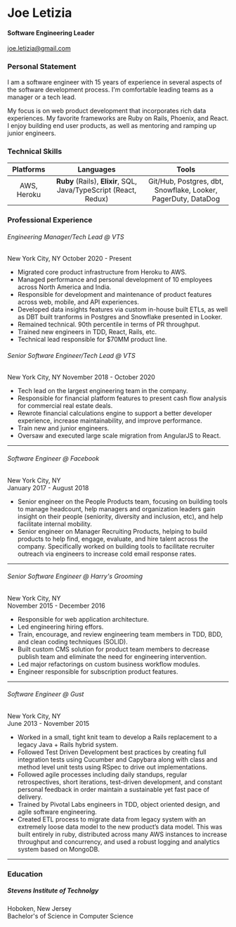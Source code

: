 # Joe Letizia
#### Software Engineering Leader 

joe.letizia@gmail.com

### Personal Statement
I am a software engineer with 15 years of experience in several aspects of the software development process. I'm comfortable leading teams as a manager or a tech lead. 

My focus is on web product development that incorporates rich data experiences. My favorite frameworks are Ruby on Rails, Phoenix, and React. I enjoy building end user products, as well as mentoring and ramping up junior engineers.

### Technical Skills
Platforms | Languages | Tools
:------------: |:------------:| :------------:
AWS, Heroku | **Ruby** (Rails), **Elixir**, SQL, Java/TypeScript (React, Redux)  | Git/Hub, Postgres, dbt, Snowflake, Looker, PagerDuty, DataDog

### Professional Experience
###### Engineering Manager/Tech Lead @ VTS
New York City, NY
October 2020 - Present

- Migrated core product infrastructure from Heroku to AWS.
- Managed performance and personal development of 10 employees across North America and India.
- Responsible for development and maintenance of product features across web, mobile, and API experiences.
- Developed data insights features via custom in-house built ETLs, as well as DBT built tranforms in Postgres and Snowflake presented in Looker.
- Remained technical. 90th percentile in terms of PR throughput.
- Trained new engineers in TDD, React, Rails, etc.
- Technical lead responsible for $70MM product line.

###### Senior Software Engineer/Tech Lead @ VTS
New York City, NY
November 2018 - October 2020

- Tech lead on the largest engineering team in the company.
- Responsible for financial platform features to present cash flow analysis for commercial real estate deals.
- Rewrote financial calculations engine to support a better developer experience, increase maintainability, and improve performance.
- Train new and junior engineers.
- Oversaw and executed large scale migration from AngularJS to React.

---

###### Software Engineer @ Facebook
New York City, NY  
January 2017 - August 2018

- Senior engineer on the People Products team, focusing on building tools to manage headcount, help managers and organization leaders gain insight on their people (seniority, diversity and inclusion, etc), and help facilitate internal mobility.
- Senior engineer on Manager Recruiting Products, helping to build products to help find, engage, evaluate, and hire talent across the company. Specifically worked on building tools to facilitate recruiter outreach via engineers to increase cold email response rates.

---

###### Senior Software Engineer @ Harry's Grooming
New York City, NY  
November 2015 - December 2016

- Responsible for web application architecture.
- Led engineering hiring effors.
- Train, encourage, and review engineering team members in TDD, BDD, and clean coding techniques (SOLID).
- Built custom CMS solution for product team members to decrease publish team and eliminate the need for engineering intervention.
- Led major refactorings on custom business workflow modules. 
- Engineer responsible for subscription product features.

---

###### Software Engineer @ Gust 
New York City, NY  
June 2013 - November 2015 

- Worked in a small, tight knit team to develop a Rails replacement to a legacy Java + Rails hybrid system.
- Followed Test Driven Development best practices by creating full integration tests using Cucumber and Capybara along with class and method level unit tests using RSpec to drive out implementations.
- Followed agile processes including daily standups, regular retrospectives, short iterations, test-driven development, and constant personal feedback in order maintain a sustainable yet fast pace of delivery.
- Trained by Pivotal Labs engineers in TDD, object oriented design, and agile software engineering.
- Created ETL process to migrate data from legacy system with an extremely loose data model to the new product’s data model. This was built entirely in ruby, distributed across many AWS instances to increase throughput and concurrency, and used a robust logging and analytics system based on MongoDB. 

---

### Education
##### Stevens Institute of Technolgy
Hoboken, New Jersey  
Bachelor's of Science in Computer Science
